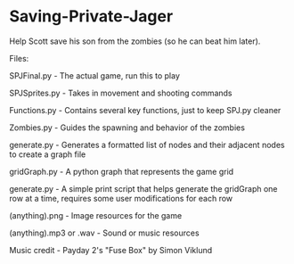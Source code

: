 # Saving-Private-Jager

Help Scott save his son from the zombies (so he can beat him later).

Files:

SPJFinal.py - The actual game, run this to play

SPJSprites.py - Takes in movement and shooting commands

Functions.py - Contains several key functions, just to keep SPJ.py cleaner

Zombies.py - Guides the spawning and behavior of the zombies

generate.py - Generates a formatted list of nodes and their adjacent nodes to create a graph file

gridGraph.py - A python graph that represents the game grid

generate.py - A simple print script that helps generate the gridGraph one row at a time, requires some user modifications for each row

(anything).png - Image resources for the game

(anything).mp3 or .wav - Sound or music resources

Music credit - Payday 2's "Fuse Box" by Simon Viklund
